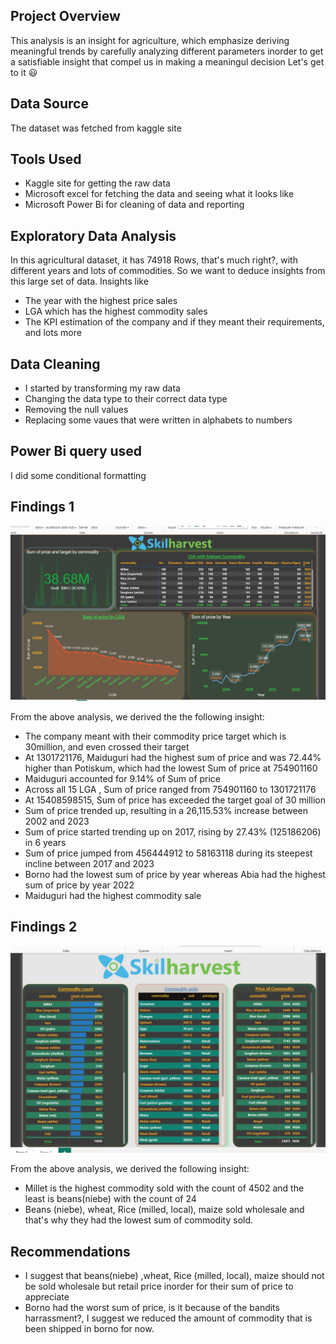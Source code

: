 ## Project Overview
This analysis is an insight for agriculture, which emphasize deriving meaningful trends by carefully analyzing different parameters inorder to get a satisfiable insight that compel us in making a meaningul decision
Let's get to it 😃

## Data Source
The dataset was fetched from kaggle site

## Tools Used
- Kaggle site for getting the raw data
- Microsoft excel for fetching the data and seeing what it looks like
- Microsoft Power Bi for cleaning of data and reporting

## Exploratory Data Analysis
   In this agricultural dataset, it has 74918 Rows, that's much right?, with different years and lots of commodities. So we want to deduce insights from this large set of data. Insights like
  - The year with the highest price sales
  - LGA which has the highest commodity sales
  - The KPI estimation of the company and if they meant their requirements, and lots more
 
## Data Cleaning
- I started by transforming my raw data
- Changing the data type to their correct data type
- Removing the null values
- Replacing some vaues that were written in alphabets to numbers

## Power Bi query used
I did some conditional formatting 

## Findings 1
![Data](https://github.com/Ellamina19/Project/blob/main/project%201.jpg)

From the above analysis, we derived the the following insight:
- The company meant with their commodity price target which is 30million, and even crossed their target
- At 1301721176, Maiduguri had the highest sum of price and was 72.44% higher than Potiskum, which had the lowest Sum of price at 754901160
- Maiduguri accounted for 9.14% of Sum of price
- Across all 15 LGA , Sum of price ranged from 754901160 to 1301721176
- At 15408598515, Sum of price has exceeded the target goal of 30 million
- Sum of price trended up, resulting in a 26,115.53% increase between 2002 and 2023
- Sum of price started trending up on 2017, rising by 27.43% (125186206) in 6 years
- Sum of price jumped from 456444912 to 58163118 during its steepest incline between 2017 and 2023
- Borno had the lowest sum of price by year whereas Abia had the highest sum of price by year 2022
- Maiduguri had the highest commodity sale 
  
## Findings 2
![Data](https://github.com/Ellamina19/Project/blob/main/project%202.jpg)

From the above analysis, we derived the following insight:
 
- Millet is the highest commodity sold with the count of 4502 and the least is beans(niebe) with the count of 24
- Beans (niebe), wheat, Rice (milled, local), maize sold wholesale and that's why they had the lowest sum of commodity sold.

 ## Recommendations

- I suggest that beans(niebe) ,wheat, Rice (milled, local), maize should not be sold wholesale but retail price inorder for their sum of price to appreciate
- Borno had the worst sum of price, is it because of the bandits harrassment?, I suggest we reduced the amount of commodity that is been shipped in borno for now.

 




